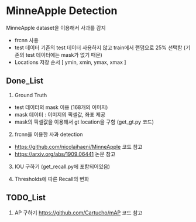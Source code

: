 # MinneApple Detection
MinneApple dataset을 이용해서 사과를 감지

- frcnn 사용
- test 데이터 기존의 test 데이터 사용하지 않고 train에서 랜덤으로 25% 선택함 (기존의 test 데이터에는 mask가 없기 때문)
- Locations 저장 순서 [ ymin, xmin, ymax, xmax ]


## Done_List
1. Ground Truth
 - test 데이터의 mask 이용 (168개의 이미지)
 - mask 데이터 : 이미지의 픽셀값, 좌표 제공
 - mask의 픽셀값을 이용해서 gt location을 구함 (get_gt.py 코드)

2. frcnn을 이용한 사과 detection
 - https://github.com/nicolaihaeni/MinneApple 코드 참고
 - https://arxiv.org/abs/1909.06441 논문 참고

3. IOU 구하기 (get_recall.py에 포함되어있음)
 
4. Thresholds에 따른 Recall의 변화 




## TODO_List
1. AP 구하기
https://github.com/Cartucho/mAP 코드 참고
